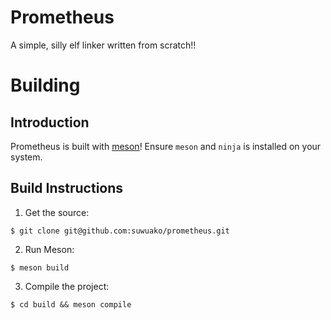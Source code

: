 # Prometheus
A simple, silly elf linker written from scratch!!

# Building

## Introduction
Prometheus is built with [meson](https://mesonbuild.com/)! Ensure `meson` and `ninja` is installed on your system.

## Build Instructions
1. Get the source:
```
$ git clone git@github.com:suwuako/prometheus.git
```

2. Run Meson:
```
$ meson build
```

3. Compile the project:
```
$ cd build && meson compile
```

